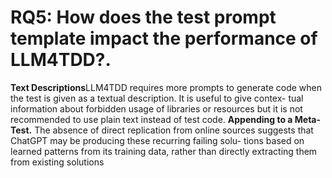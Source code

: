 # RQ5: How does the test prompt template impact the performance of LLM4TDD?. 
**Text Descriptions**LLM4TDD requires more prompts to generate code when the
test is given as a textual description. It is useful to give contex-
tual information about forbidden usage of libraries or resources
but it is not recommended to use plain text instead of test code.
**Appending to a Meta-Test.**
The absence of direct replication from online sources suggests
that ChatGPT may be producing these recurring failing solu-
tions based on learned patterns from its training data, rather
than directly extracting them from existing solutions


